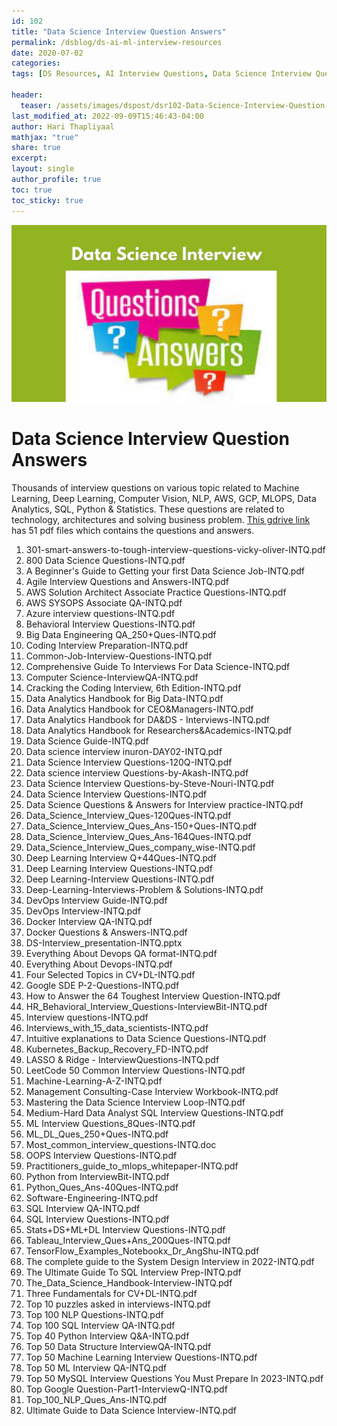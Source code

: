 ```yaml
---
id: 102    
title: "Data Science Interview Question Answers"
permalink: /dsblog/ds-ai-ml-interview-resources
date: 2020-07-02
categories:
tags: [DS Resources, AI Interview Questions, Data Science Interview Questions, Machine Learning Interview Questions, Interview Questions]

header:
  teaser: /assets/images/dspost/dsr102-Data-Science-Interview-Question-Answers.jpg
last_modified_at: 2022-09-09T15:46:43-04:00
author: Hari Thapliyaal   
mathjax: "true"
share: true
excerpt:   
layout: single   
author_profile: true   
toc: true   
toc_sticky: true
---
```


![Data Science Interview Question Answers](/assets/images/dspost/dsr102-Data-Science-Interview-Question-Answers.jpg)     
   
# Data Science Interview Question Answers   
    
Thousands of interview questions on various topic related to Machine Learning, Deep Learning, Computer Vision, NLP, AWS, GCP, MLOPS, Data Analytics, SQL, Python & Statistics. These questions are related to technology, architectures and solving business problem. [This gdrive link](https://drive.google.com/drive/folders/1UR041sOfesIEjQUoveDzXTypfHThtH5J?usp=sharing) has 51 pdf files which contains the questions and answers.

1. 301-smart-answers-to-tough-interview-questions-vicky-oliver-INTQ.pdf   
1. 800 Data Science Questions-INTQ.pdf   
1. A Beginner's Guide to Getting your first Data Science Job-INTQ.pdf   
1. Agile Interview Questions and Answers-INTQ.pdf   
1. AWS Solution Architect Associate Practice Questions-INTQ.pdf   
1. AWS SYSOPS Associate QA-INTQ.pdf   
1. Azure interview questions-INTQ.pdf   
1. Behavioral Interview Questions-INTQ.pdf   
1. Big Data Engineering QA_250+Ques-INTQ.pdf   
1. Coding Interview Preparation-INTQ.pdf   
1. Common-Job-Interview-Questions-INTQ.pdf   
1. Comprehensive Guide  To Interviews For  Data Science-INTQ.pdf   
1. Computer Science-InterviewQA-INTQ.pdf   
1. Cracking the Coding Interview, 6th Edition-INTQ.pdf   
1. Data Analytics Handbook for Big Data-INTQ.pdf   
1. Data Analytics Handbook for CEO&Managers-INTQ.pdf   
1. Data Analytics Handbook for DA&DS - Interviews-INTQ.pdf   
1. Data Analytics Handbook for Researchers&Academics-INTQ.pdf   
1. Data Science Guide-INTQ.pdf   
1. Data science interview inuron-DAY02-INTQ.pdf   
1. Data Science Interview Questions-120Q-INTQ.pdf   
1. Data science interview Questions-by-Akash-INTQ.pdf   
1. Data Science Interview Questions-by-Steve-Nouri-INTQ.pdf   
1. Data Science Interview Questions-INTQ.pdf   
1. Data Science Questions & Answers for Interview practice-INTQ.pdf   
1. Data_Science_Interview_Ques-120Ques-INTQ.pdf   
1. Data_Science_Interview_Ques_Ans-150+Ques-INTQ.pdf   
1. Data_Science_Interview_Ques_Ans-164Ques-INTQ.pdf   
1. Data_Science_Interview_Ques_company_wise-INTQ.pdf   
1. Deep Learning Interview Q+44Ques-INTQ.pdf   
1. Deep Learning Interview Questions-INTQ.pdf   
1. Deep Learning-Interview Questions-INTQ.pdf   
1. Deep-Learning-Interviews-Problem & Solutions-INTQ.pdf   
1. DevOps Interview Guide-INTQ.pdf   
1. DevOps Interview-INTQ.pdf   
1. Docker Interview QA-INTQ.pdf   
1. Docker Questions & Answers-INTQ.pdf   
1. DS-Interview_presentation-INTQ.pptx   
1. Everything About Devops QA format-INTQ.pdf   
1. Everything About Devops-INTQ.pdf   
1. Four Selected Topics in CV+DL-INTQ.pdf   
1. Google SDE P-2-Questions-INTQ.pdf   
1. How to Answer the 64 Toughest Interview Question-INTQ.pdf   
1. HR_Behavioral_Interview_Questions-InterviewBit-INTQ.pdf   
1. Interview questions-INTQ.pdf   
1. Interviews_with_15_data_scientists-INTQ.pdf   
1. Intuitive explanations to Data Science Questions-INTQ.pdf   
1. Kubernetes_Backup_Recovery_FD-INTQ.pdf   
1. LASSO & Ridge - InterviewQuestions-INTQ.pdf   
1. LeetCode 50 Common Interview Questions-INTQ.pdf   
1. Machine-Learning-A-Z-INTQ.pdf   
1. Management Consulting-Case Interview Workbook-INTQ.pdf   
1. Mastering the Data Science Interview Loop-INTQ.pdf   
1. Medium-Hard Data Analyst SQL Interview Questions-INTQ.pdf   
1. ML Interview Questions_8Ques-INTQ.pdf   
1. ML_DL_Ques_250+Ques-INTQ.pdf   
1. Most_common_interview_questions-INTQ.doc   
1. OOPS Interview Questions-INTQ.pdf   
1. Practitioners_guide_to_mlops_whitepaper-INTQ.pdf   
1. Python from InterviewBit-INTQ.pdf   
1. Python_Ques_Ans-40Ques-INTQ.pdf   
1. Software-Engineering-INTQ.pdf   
1. SQL Interview QA-INTQ.pdf   
1. SQL Interview Questions-INTQ.pdf   
1. Stats+DS+ML+DL Interview Questions-INTQ.pdf   
1. Tableau_Interview_Ques+Ans_200Ques-INTQ.pdf   
1. TensorFlow_Examples_Notebookx_Dr_AngShu-INTQ.pdf   
1. The complete guide to the System Design Interview in 2022-INTQ.pdf   
1. The Ultimate Guide To SQL Interview Prep-INTQ.pdf   
1. The_Data_Science_Handbook-Interview-INTQ.pdf   
1. Three Fundamentals for CV+DL-INTQ.pdf   
1. Top 10 puzzles asked in interviews-INTQ.pdf   
1. Top 100 NLP Questions-INTQ.pdf   
1. Top 100 SQL Interview QA-INTQ.pdf   
1. Top 40 Python Interview Q&A-INTQ.pdf   
1. Top 50 Data Structure InterviewQA-INTQ.pdf   
1. Top 50 Machine Learning Interview Questions-INTQ.pdf   
1. Top 50 ML Interview QA-INTQ.pdf   
1. Top 50 MySQL Interview Questions You Must Prepare In 2023-INTQ.pdf   
1. Top Google Question-Part1-InterviewQ-INTQ.pdf   
1. Top_100_NLP_Ques_Ans-INTQ.pdf   
1. Ultimate Guide to Data Science Interview-INTQ.pdf